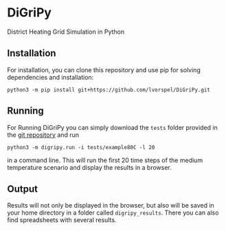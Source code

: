 # DiGriPy
District Heating Grid Simulation in Python

## Installation
For installation, you can clone this repository and use pip for solving dependencies and installation: 
```
python3 -m pip install git+https://github.com/lvorspel/DiGriPy.git
```

## Running
For Running DiGriPy you can simply download the `tests` folder provided in the [git repository](https://github.com/lvorspel/DiGriPy) and run 
```
python3 -m digripy.run -i tests/example80C -l 20
```

in a command line. This will run the first 20 time steps of the medium temperature scenario and display the results in a browser. 

## Output
Results will not only be displayed in the browser, but also will be saved in your home directory in a folder called `digripy_results`. There you can also find spreadsheets with several results.
